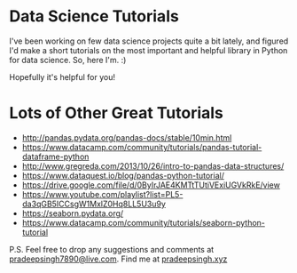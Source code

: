 # Data Science Tutorials

I've been working on few data science projects quite a bit lately, and figured I'd make a short tutorials on the most important and helpful library in Python for data science. So, here I'm. :)

Hopefully it's helpful for you!


# Lots of Other Great Tutorials
* http://pandas.pydata.org/pandas-docs/stable/10min.html
* https://www.datacamp.com/community/tutorials/pandas-tutorial-dataframe-python
* http://www.gregreda.com/2013/10/26/intro-to-pandas-data-structures/
* https://www.dataquest.io/blog/pandas-python-tutorial/
* https://drive.google.com/file/d/0ByIrJAE4KMTtTUtiVExiUGVkRkE/view
* https://www.youtube.com/playlist?list=PL5-da3qGB5ICCsgW1MxlZ0Hq8LL5U3u9y
* https://seaborn.pydata.org/
* https://www.datacamp.com/community/tutorials/seaborn-python-tutorial

P.S. Feel free to drop any suggestions and comments at pradeepsingh7890@live.com. Find me at [pradeepsingh.xyz](http://www.pradeepsingh.xyz/)

